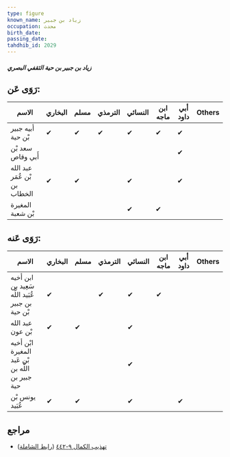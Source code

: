 ```yaml
---
type: figure
known_name: زياد بن جبير
occupation: محدث
birth_date:
passing_date:
tahdhib_id: 2029
---
```

##### زياد بن جبير بن حية الثقفي البصري

## رَوَى عَن:
| الاسم                        | البخاري | مسلم | الترمذي | النسائي | ابن ماجه | أبي داود | Others |
| ---------------------------- | ------- | ---- | ------- | ------- | -------- | -------- | ------ |
| أبيه جبير بْن حية            | ✔       | ✔    | ✔       | ✔       | ✔        | ✔        |        |
| سعد بْن أَبي وقاص            |         |      |         |         |          | ✔        |        |
| عبد الله بْن عُمَر بن الخطاب | ✔       | ✔    |         | ✔       |          | ✔        |        |
| المغيرة بْن شعبة             |         |      |         | ✔       | ✔        |          |        |
## رَوَى عَنه:
| الاسم                                            | البخاري | مسلم | الترمذي | النسائي | ابن ماجه | أبي داود | Others |
| ------------------------------------------------ | ------- | ---- | ------- | ------- | -------- | -------- | ------ |
| ابن أخيه سَعِيد بن عُبَيد اللَّه بن جبير بْن حية | ✔       |      | ✔       | ✔       | ✔        |          |        |
| عبد الله بْن عون                                 | ✔       | ✔    |         | ✔       |          |          |        |
| ابْن أخيه المغيرة بْن عَبد اللَّه بن جبير بن حية |         |      |         | ✔       |          |          |        |
| يونس بْن عُبَيد                                  | ✔       | ✔    |         | ✔       |          | ✔        |        |
## مراجع
- [تهذيب الكمال ٩-٤٤٢](obsidian://open?vault=Tahdhib-al-Kamal&file=Figures/٢٠٢٩-زياد%20بن%20جبير%20بن%20حية%20الثقفي%20البصري) ([رابط الشاملة](https://shamela.ws/book/3722/4682))